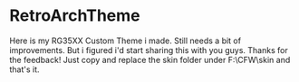 # RetroArchTheme
Here is my RG35XX Custom Theme i made. Still needs a bit of improvements. But i figured i'd start sharing this with you guys. Thanks for the feedback!
Just copy and replace the skin folder under F:\CFW\skin and that's it.
